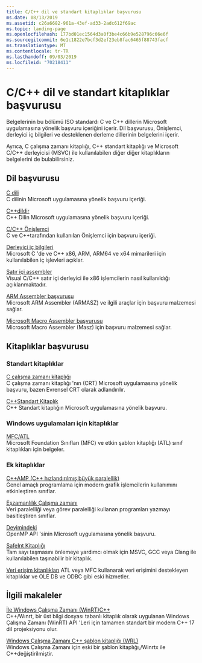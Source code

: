 ```yaml
---
title: C/C++ dil ve standart kitaplıklar başvurusu
ms.date: 08/13/2019
ms.assetid: c26a6682-961a-43ef-ad33-2adc612f69ac
ms.topic: landing-page
ms.openlocfilehash: 177bd01ec1564d3a0f3be4c66b9e528796c66e6f
ms.sourcegitcommit: 6e1c1822e7bcf3d2ef23eb8fac6465f88743facf
ms.translationtype: MT
ms.contentlocale: tr-TR
ms.lasthandoff: 09/03/2019
ms.locfileid: "70218411"
---
```

# <a name="cc-language-and-standard-libraries-reference"></a>C/C++ dil ve standart kitaplıklar başvurusu

Belgelerinin bu bölümü ISO standardı C ve C++ dillerin Microsoft uygulamasına yönelik başvuru içeriğini içerir. Dil başvurusu, Önişlemci, derleyici iç bilgileri ve desteklenen derleme dillerinin belgelerini içerir.

Ayrıca, C çalışma zamanı kitaplığı, C++ standart kitaplığı ve Microsoft C/C++ derleyicisi (MSVC) ile kullanılabilen diğer diğer kitaplıkların belgelerini de bulabilirsiniz.

## <a name="language-reference"></a>Dil başvurusu

[C dili](../c-language/c-language-reference.md)\
C dilinin Microsoft uygulamasına yönelik başvuru içeriği.

[C++dildir](../cpp/cpp-language-reference.md)\
C++ Dilin Microsoft uygulamasına yönelik başvuru içeriği.

[C/C++ Önişlemci](../preprocessor/c-cpp-preprocessor-reference.md)\
C ve C++tarafından kullanılan Önişlemci için başvuru içeriği.

[Derleyici iç bilgileri](../intrinsics/compiler-intrinsics.md)\
Microsoft C 'de ve C++ x86, ARM, ARM64 ve x64 mimarileri için kullanılabilen iç işlevleri açıklar.

[Satır içi assembler](../assembler/inline/inline-assembler.md)\
Visual C/C++ satır içi derleyici ile x86 işlemcilerin nasıl kullanıldığı açıklanmaktadır.

[ARM Assembler başvurusu](../assembler/arm/arm-assembler-reference.md)\
Microsoft ARM Assembler (ARMASZ) ve ilgili araçlar için başvuru malzemesi sağlar.

[Microsoft Macro Assembler başvurusu](../assembler/masm/microsoft-macro-assembler-reference.md)\
Microsoft Macro Assembler (Masz) için başvuru malzemesi sağlar.

## <a name="libraries-reference"></a>Kitaplıklar başvurusu

### <a name="standard-libraries"></a>Standart kitaplıklar

[C çalışma zamanı kitaplığı](../c-runtime-library/c-run-time-library-reference.md)\
C çalışma zamanı kitaplığı 'nın (CRT) Microsoft uygulamasına yönelik başvuru, bazen Evrensel CRT olarak adlandırılır.

[C++Standart Kitaplık](../standard-library/cpp-standard-library-reference.md)\
C++ Standart kitaplığın Microsoft uygulamasına yönelik başvuru.

### <a name="libraries-for-windows-applications"></a>Windows uygulamaları için kitaplıklar

[MFC/ATL](../mfc/mfc-and-atl.md)\
Microsoft Foundation Sınıfları (MFC) ve etkin şablon kitaplığı (ATL) sınıf kitaplıkları için belgeler.

### <a name="additional-libraries"></a>Ek kitaplıklar

[C++AMP (C++ hızlandırılmış büyük paralellik)](../parallel/amp/cpp-amp-cpp-accelerated-massive-parallelism.md)\
Genel amaçlı programlama için modern grafik işlemcilerin kullanımını etkinleştiren sınıflar.

[Eşzamanlılık Çalışma zamanı](../parallel/concrt/concurrency-runtime.md)\
Veri paralelliği veya görev paralelliği kullanan programları yazmayı basitleştiren sınıflar.

[Deyimindeki](../parallel/openmp/openmp-in-visual-cpp.md)\
OpenMP API 'sinin Microsoft uygulamasına yönelik başvuru.

[SafeInt Kitaplığı](../safeint/safeint-library.md)\
Tam sayı taşmasını önlemeye yardımcı olmak için MSVC, GCC veya Clang ile kullanılabilen taşınabilir bir kitaplık.

[Veri erişim kitaplıkları](../data/data-access-in-cpp.md) ATL veya MFC kullanarak veri erişimini destekleyen kitaplıklar ve OLE DB ve ODBC gibi eski hizmetler.

## <a name="related-articles"></a>İlgili makaleler

[İle Windows Çalışma Zamanı (WinRT)C++](/windows/uwp/cpp-and-winrt-apis/index)\
C++/Wınrt, bir üst bilgi dosyası tabanlı kitaplık olarak uygulanan Windows Çalışma Zamanı (WinRT) API 'Leri için tamamen standart bir modern C++ 17 dil projeksiyonu olur.

[Windows Çalışma Zamanı C++ şablon kitaplığı (WRL)](../cppcx/wrl/windows-runtime-cpp-template-library-wrl.md)\
Windows Çalışma Zamanı için eski bir şablon kitaplığı,/Winrtx ile C++değiştirilmiştir.
